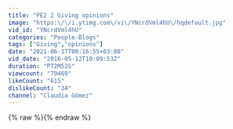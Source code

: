 ```yaml
---
title: "PE2 2 Giving opinions"
image: "https:\/\/i.ytimg.com\/vi\/YNcrdVml4hU\/hqdefault.jpg"
vid_id: "YNcrdVml4hU"
categories: "People-Blogs"
tags: ["Giving","opinions"]
date: "2021-06-17T00:16:55+03:00"
vid_date: "2016-05-12T10:09:53Z"
duration: "PT2M53S"
viewcount: "79469"
likeCount: "615"
dislikeCount: "34"
channel: "Claudia Gómez"
---
```

{% raw %}{% endraw %}
